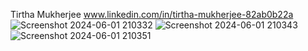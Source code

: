 Tirtha Mukherjee
www.linkedin.com/in/tirtha-mukherjee-82ab0b22a
![Screenshot 2024-06-01 210332](https://github.com/Tirtha6312/PG_LIFE/assets/156400798/52c9c829-a409-42ee-a347-9cca8db2c519)
![Screenshot 2024-06-01 210343](https://github.com/Tirtha6312/PG_LIFE/assets/156400798/12fad9bc-d032-4437-a53f-eeb5bebb13d4)
![Screenshot 2024-06-01 210351](https://github.com/Tirtha6312/PG_LIFE/assets/156400798/9d25b967-3d12-4067-84a2-b8c030d32f63)
